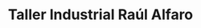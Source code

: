 ---
title: "Taller Industrial Raúl Alfaro"
url: /san-jose/taller-industrial-raul-alfaro/
shop: Autowerkstatt
---